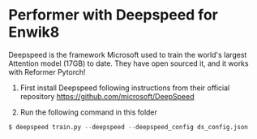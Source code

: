 # Performer with Deepspeed for Enwik8

Deepspeed is the framework Microsoft used to train the world's largest Attention model (17GB) to date. They have open sourced it, and it works with Reformer Pytorch!

1. First install Deepspeed following instructions from their official repository https://github.com/microsoft/DeepSpeed

2. Run the following command in this folder

```py
$ deepspeed train.py --deepspeed --deepspeed_config ds_config.json
```
